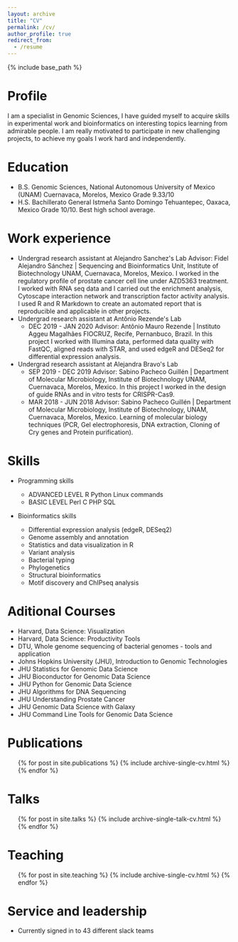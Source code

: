 ```yaml
---
layout: archive
title: "CV"
permalink: /cv/
author_profile: true
redirect_from:
  - /resume
---
```


{% include base_path %}

Profile
======

I am a specialist in Genomic Sciences, I have guided myself to acquire skills in experimental work and bioinformatics on interesting topics learning from admirable people. I am really motivated to participate in new challenging projects, to achieve my goals I work hard and independently.

Education
======

* B.S. 
  Genomic Sciences, National Autonomous University of Mexico (UNAM) 
  Cuernavaca, Morelos, Mexico 
  Grade 9.33/10 
* H.S. 
  Bachillerato General Istmeña 
  Santo Domingo Tehuantepec, Oaxaca, Mexico Grade 10/10.
  Best high school average. 
 
Work experience
======
* Undergrad research assistant at Alejandro Sanchez's Lab
  Advisor: Fidel Alejandro Sánchez | Sequencing and Bioinformatics Unit, Institute of Biotechnology UNAM, Cuernavaca, Morelos, Mexico.
  I worked in the regulatory profile of prostate cancer cell line under AZD5363 treatment. I worked with RNA seq data and I carried out the enrichment analysis, Cytoscape interaction network and transcription factor activity analysis. I used R and R Markdown to create an automated report that is reproducible and applicable in other projects.
* Undergrad research assistant at Antônio Rezende's Lab
   * DEC 2019 - JAN 2020
     Advisor: Antônio Mauro Rezende | Instituto Aggeu Magalhães FIOCRUZ, Recife, Pernanbuco, Brazil.
     In this project I worked with Illumina data, performed data quality with FastQC, aligned reads with STAR, and used edgeR and DESeq2 for differential expression analysis.
* Undergrad research assistant at Alejandra Bravo's Lab
  * SEP 2019 - DEC 2019
   Advisor: Sabino Pacheco Guillén | Department of Molecular Microbiology, Institute of Biotechnology UNAM, Cuernavaca, Morelos, Mexico.
   In this project I worked in the design of guide RNAs and in vitro tests for CRISPR-Cas9.
  * MAR 2018 - JUN 2018
  Advisor: Sabino Pacheco Guillén | Department of Molecular Microbiology, Institute of Biotechnology, UNAM, Cuernavaca, Morelos, Mexico.
  Learning of molecular biology techniques (PCR, Gel electrophoresis, DNA extraction, Cloning of Cry genes and Protein purification).
  
Skills
======
* Programming skills
  * ADVANCED LEVEL
    R
    Python
    Linux commands
  * BASIC LEVEL
    Perl
    C
    PHP
    SQL
    
* Bioinformatics skills
  * Differential expression analysis (edgeR, DESeq2)
  * Genome assembly and annotation
  * Statistics and data visualization in R
  * Variant analysis
  * Bacterial typing
  * Phylogenetics
  * Structural bioinformatics
  * Motif discovery and ChIPseq analysis
 
Aditional Courses
======
 * Harvard, Data Science: Visualization
 * Harvard, Data Science: Productivity Tools
 * DTU, Whole genome sequencing of bacterial genomes - tools and application
 * Johns Hopkins University (JHU), Introduction to Genomic Technologies
 * JHU Statistics for Genomic Data Science
 * JHU Bioconductor for Genomic Data Science
 * JHU Python for Genomic Data Science
 * JHU Algorithms for DNA Sequencing
 * JHU Understanding Prostate Cancer
 * JHU Genomic Data Science with Galaxy
 * JHU Command Line Tools for Genomic Data Science

Publications
======
  <ul>{% for post in site.publications %}
    {% include archive-single-cv.html %}
  {% endfor %}</ul>
  
Talks
======
  <ul>{% for post in site.talks %}
    {% include archive-single-talk-cv.html %}
  {% endfor %}</ul>
  
Teaching
======
  <ul>{% for post in site.teaching %}
    {% include archive-single-cv.html %}
  {% endfor %}</ul>
  
Service and leadership
======
* Currently signed in to 43 different slack teams
